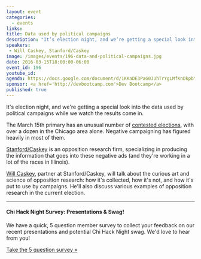 ```yaml
---
layout: event
categories: 
  - events
links:
title: Data used by political campaigns
description: "It’s election night, and we’re getting a special look into the data used by political campaigns while we watch the results come in. Will Caskey, partner at Stanford/Caskey, will talk about the curious art and science of opposition research: how it’s collected, how it’s not, and how it’s put to use by campaigns. He’ll also discuss various examples of opposition research in the current election."
speakers:
 - Will Caskey, Stanford/Caskey
image: /images/events/196-data-and-political-campaigns.jpg
date: 2016-03-15T18:00:00-06:00
event_id: 196
youtube_id: 
agenda: https://docs.google.com/document/d/1KKaDE3PaG0JUhTrYgLMfKnDkpbYiILOMy35RJyiNtYM/edit#
sponsor: <a href='http://devbootcamp.com'>Dev Bootcamp</a>
published: true
---
```


It's election night, and we're getting a special look into the data used by political campaigns while we watch the results come in.

The March 15th primary has an unusual number of [contested elections](http://www.chicagotribune.com/suburbs/hinsdale/news/ct-dhd-candidate-filing-tl-1203-20151130-story.html), with over a dozen in the Chicago area alone. Negative campaigning has figured heavily in most of them.

[Stanford/Caskey](http://www.oppresearch.com/) is an opposition research firm, specializing in producing the information that goes into these negative ads (and they're working in a lot of the races in Illinois).

[Will Caskey](https://www.linkedin.com/in/willcaskey), partner at Stanford/Caskey, will talk about the curious art and science of opposition research: how it's collected, how it's not, and how it's put to use by campaigns. He'll also discuss various examples of opposition research in the current election. 


---

#### Chi Hack Night Survey: Presentations & Swag!

We have a quick, 5 question member survey to collect your feedback on our recent presentations and potential Chi Hack Night swag. We'd love to hear from you!

<a class='btn btn-success' href='https://docs.google.com/forms/d/17aPzPYL2bBvvzRm9JCkbaXyeN2xLIAsqOwYAY0IMmDs/viewform'>Take the 5 question survey &raquo;</a>
